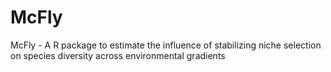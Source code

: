 # McFly
McFly - A R package to estimate the influence of stabilizing niche selection on species diversity across environmental gradients
